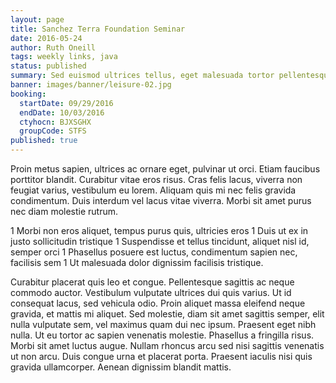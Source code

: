 ```yaml
---
layout: page
title: Sanchez Terra Foundation Seminar
date: 2016-05-24
author: Ruth Oneill
tags: weekly links, java
status: published
summary: Sed euismod ultrices tellus, eget malesuada tortor pellentesque sit amet.
banner: images/banner/leisure-02.jpg
booking:
  startDate: 09/29/2016
  endDate: 10/03/2016
  ctyhocn: BJXSGHX
  groupCode: STFS
published: true
---
```

Proin metus sapien, ultrices ac ornare eget, pulvinar ut orci. Etiam faucibus porttitor blandit. Curabitur vitae eros risus. Cras felis lacus, viverra non feugiat varius, vestibulum eu lorem. Aliquam quis mi nec felis gravida condimentum. Duis interdum vel lacus vitae viverra. Morbi sit amet purus nec diam molestie rutrum.

1 Morbi non eros aliquet, tempus purus quis, ultricies eros
1 Duis ut ex in justo sollicitudin tristique
1 Suspendisse et tellus tincidunt, aliquet nisl id, semper orci
1 Phasellus posuere est luctus, condimentum sapien nec, facilisis sem
1 Ut malesuada dolor dignissim facilisis tristique.

Curabitur placerat quis leo et congue. Pellentesque sagittis ac neque commodo auctor. Vestibulum vulputate ultrices dui quis varius. Ut id consequat lacus, sed vehicula odio. Proin aliquet massa eleifend neque gravida, et mattis mi aliquet. Sed molestie, diam sit amet sagittis semper, elit nulla vulputate sem, vel maximus quam dui nec ipsum. Praesent eget nibh nulla. Ut eu tortor ac sapien venenatis molestie. Phasellus a fringilla risus. Morbi sit amet luctus augue. Nullam rhoncus arcu sed nisi sagittis venenatis ut non arcu. Duis congue urna et placerat porta. Praesent iaculis nisi quis gravida ullamcorper. Aenean dignissim blandit mattis.
